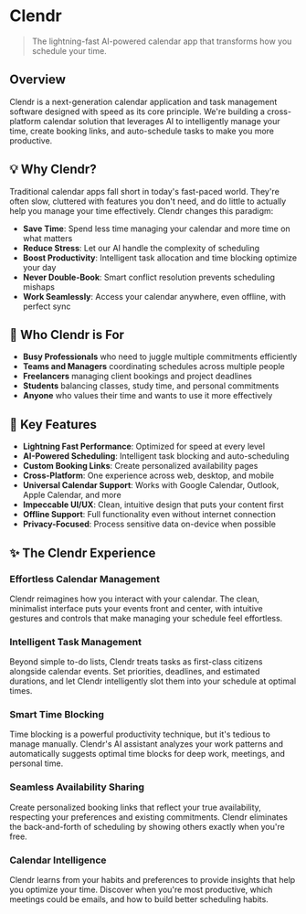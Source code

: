 # Clendr

> The lightning-fast AI-powered calendar app that transforms how you schedule your time.

## Overview

Clendr is a next-generation calendar application and task management software designed with speed as its core principle. We're building a cross-platform calendar solution that leverages AI to intelligently manage your time, create booking links, and auto-schedule tasks to make you more productive.

## 💡 Why Clendr?

Traditional calendar apps fall short in today's fast-paced world. They're often slow, cluttered with features you don't need, and do little to actually help you manage your time effectively. Clendr changes this paradigm:

- **Save Time**: Spend less time managing your calendar and more time on what matters
- **Reduce Stress**: Let our AI handle the complexity of scheduling
- **Boost Productivity**: Intelligent task allocation and time blocking optimize your day
- **Never Double-Book**: Smart conflict resolution prevents scheduling mishaps
- **Work Seamlessly**: Access your calendar anywhere, even offline, with perfect sync

## 🎯 Who Clendr is For

- **Busy Professionals** who need to juggle multiple commitments efficiently
- **Teams and Managers** coordinating schedules across multiple people
- **Freelancers** managing client bookings and project deadlines
- **Students** balancing classes, study time, and personal commitments
- **Anyone** who values their time and wants to use it more effectively

## 🚀 Key Features

- **Lightning Fast Performance**: Optimized for speed at every level
- **AI-Powered Scheduling**: Intelligent task blocking and auto-scheduling
- **Custom Booking Links**: Create personalized availability pages
- **Cross-Platform**: One experience across web, desktop, and mobile
- **Universal Calendar Support**: Works with Google Calendar, Outlook, Apple Calendar, and more
- **Impeccable UI/UX**: Clean, intuitive design that puts your content first
- **Offline Support**: Full functionality even without internet connection
- **Privacy-Focused**: Process sensitive data on-device when possible

## ✨ The Clendr Experience

### Effortless Calendar Management

Clendr reimagines how you interact with your calendar. The clean, minimalist interface puts your events front and center, with intuitive gestures and controls that make managing your schedule feel effortless.

### Intelligent Task Management

Beyond simple to-do lists, Clendr treats tasks as first-class citizens alongside calendar events. Set priorities, deadlines, and estimated durations, and let Clendr intelligently slot them into your schedule at optimal times.

### Smart Time Blocking

Time blocking is a powerful productivity technique, but it's tedious to manage manually. Clendr's AI assistant analyzes your work patterns and automatically suggests optimal time blocks for deep work, meetings, and personal time.

### Seamless Availability Sharing

Create personalized booking links that reflect your true availability, respecting your preferences and existing commitments. Clendr eliminates the back-and-forth of scheduling by showing others exactly when you're free.

### Calendar Intelligence

Clendr learns from your habits and preferences to provide insights that help you optimize your time. Discover when you're most productive, which meetings could be emails, and how to build better scheduling habits.
